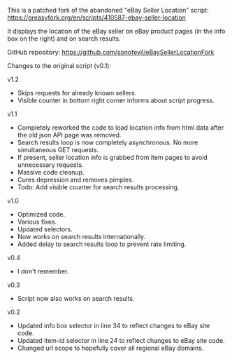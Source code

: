 This is a patched fork of the abandoned "eBay Seller Location" script:
https://greasyfork.org/en/scripts/410587-ebay-seller-location

It displays the location of the eBay seller on eBay product pages (in the info box on the right) and on search results.

GitHub repository: https://github.com/sonofevil/eBaySellerLocationFork

Changes to the original script (v0.1):

v1.2
- Skips requests for already known sellers.
- Visible counter in bottom right corner informs about script progress.

v1.1
- Completely reworked the code to load location info from html data after the old json API page was removed.
- Search results loop is now completely asynchronous. No more simultaneous GET requests.
- If present, seller location info is grabbed from item pages to avoid unnecessary requests.
- Massive code cleanup.
- Cures depression and removes pimples.
- Todo: Add visible counter for search results processing.

v1.0
- Optimized code.
- Various fixes.
- Updated selectors.
- Now works on search results internationally.
- Added delay to search results loop to prevent rate limiting.

v0.4
- I don't remember.

v0.3
- Script now also works on search results.

v0.2
- Updated info box selector in line 34 to reflect changes to eBay site code.
- Updated item-id selector in line 24 to reflect changes to eBay site code.
- Changed url scope to hopefully cover all regional eBay domains.

